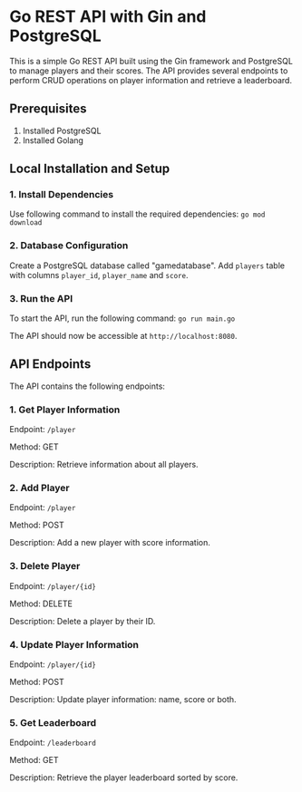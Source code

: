 # Go REST API with Gin and PostgreSQL

This is a simple Go REST API built using the Gin framework and PostgreSQL to manage players and their scores. The API provides several endpoints to perform CRUD operations on player information and retrieve a leaderboard.

## Prerequisites 

1. Installed PostgreSQL
2. Installed Golang

## Local Installation and Setup
### 1. Install Dependencies

Use following command to install the required dependencies:
```go mod download```

### 2. Database Configuration

Create a PostgreSQL database called "gamedatabase". Add `players` table with columns `player_id`, `player_name` and `score`.

### 3. Run the API

To start the API, run the following command:
```go run main.go```

The API should now be accessible at `http://localhost:8080`.

## API Endpoints

The API contains the following endpoints:

### 1. Get Player Information
  Endpoint: ```/player```

  Method: GET
  
  Description: Retrieve information about all players.
  
### 2. Add Player
  Endpoint: ```/player```
  
  Method: POST
  
  Description: Add a new player with score information.
  
### 3. Delete Player
  Endpoint: ```/player/{id}```
  
  Method: DELETE
  
  Description: Delete a player by their ID.
  
### 4. Update Player Information
  Endpoint: ```/player/{id}```
  
  Method: POST
  
  Description: Update player information: name, score or both.
  
### 5. Get Leaderboard
  Endpoint: ```/leaderboard```
  
  Method: GET
  
  Description: Retrieve the player leaderboard sorted by score.
